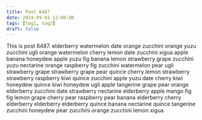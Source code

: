 ```yaml
---
title: Post 6487
date: 2024-09-01 12:00:00
tags: [tag1, tag2]
draft: false
---
```

This is post 6487.
elderberry
watermelon
date
orange
zucchini
orange
yuzu
zucchini
ugli
orange
watermelon
cherry
lemon
date
zucchini
xigua
apple
banana
honeydew
apple
yuzu
fig
banana
lemon
strawberry
grape
zucchini
yuzu
nectarine
orange
raspberry
fig
zucchini
watermelon
pear
ugli
strawberry
grape
strawberry
grape
pear
quince
cherry
lemon
strawberry
strawberry
raspberry
kiwi
quince
zucchini
apple
yuzu
date
cherry
kiwi
honeydew
quince
kiwi
honeydew
ugli
apple
tangerine
grape
pear
orange
elderberry
zucchini
date
strawberry
nectarine
elderberry
apple
mango
fig
fig
lemon
grape
cherry
pear
raspberry
pear
banana
elderberry
cherry
elderberry
elderberry
elderberry
quince
banana
nectarine
quince
tangerine
zucchini
honeydew
pear
zucchini
orange
zucchini
lemon
xigua

